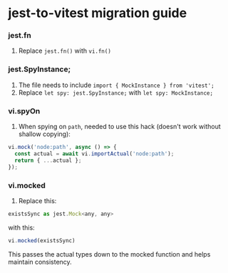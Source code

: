 # jest-to-vitest migration guide

### jest.fn

1. Replace `jest.fn()` with `vi.fn()`

### jest.SpyInstance;

1. The file needs to include `import { MockInstance } from 'vitest';`
2. Replace `let spy: jest.SpyInstance;` with `let spy: MockInstance;`

### vi.spyOn

1. When spying on `path`, needed to use this hack (doesn't work without shallow copying):

```js
vi.mock('node:path', async () => {
  const actual = await vi.importActual('node:path');
  return { ...actual };
});
```

### vi.mocked

1. Replace this:

```js
existsSync as jest.Mock<any, any>
```

with this:

```js
vi.mocked(existsSync)
```

This passes the actual types down to the mocked function and helps maintain consistency.
